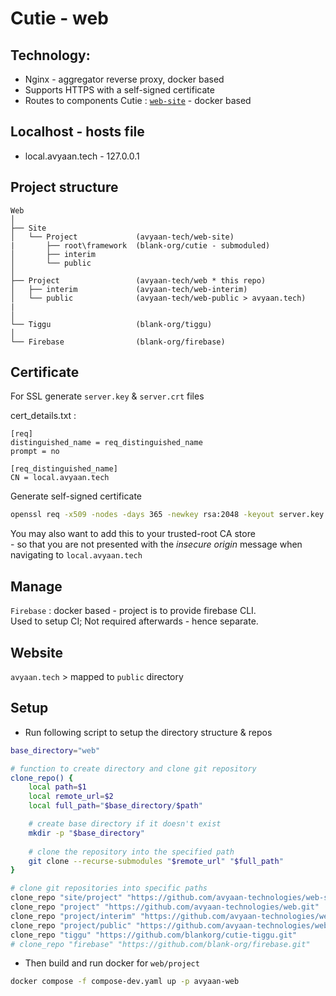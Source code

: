 # Cutie - web

## Technology:
- Nginx - aggregator reverse proxy, docker based
- Supports HTTPS with a self-signed certificate
- Routes to components Cutie : [`web-site`](https://github.com/blank-org/cutie-web-site) - docker based

## Localhost - hosts file

- local.avyaan.tech - 127.0.0.1

## Project structure

```
Web
│
├── Site
│   └── Project             (avyaan-tech/web-site)
|       ├── root\framework  (blank-org/cutie - submoduled)
│       ├── interim
│       └── public
│
├── Project                 (avyaan-tech/web * this repo)
│   ├── interim             (avyaan-tech/web-interim)
│   └── public              (avyaan-tech/web-public > avyaan.tech)
|
│
└── Tiggu                   (blank-org/tiggu)
│
└── Firebase                (blank-org/firebase)
```

## Certificate

For SSL generate `server.key` & `server.crt` files

cert_details.txt :

```
[req]
distinguished_name = req_distinguished_name
prompt = no

[req_distinguished_name]
CN = local.avyaan.tech
```

Generate self-signed certificate
```bash
openssl req -x509 -nodes -days 365 -newkey rsa:2048 -keyout server.key -out server.crt -config cert_details.txt
```

You may also want to add this to your trusted-root CA store  
\- so that you are not presented with the *insecure origin* message when navigating to `local.avyaan.tech`


## Manage
`Firebase` : docker based - project is to provide firebase CLI.  
Used to setup CI; Not required afterwards - hence separate.

## Website
`avyaan.tech` \> mapped to `public` directory

## Setup
- Run following script to setup the directory structure & repos
```bash
base_directory="web"

# function to create directory and clone git repository
clone_repo() {
    local path=$1
    local remote_url=$2
    local full_path="$base_directory/$path"

    # create base directory if it doesn't exist
    mkdir -p "$base_directory"
    
    # clone the repository into the specified path
    git clone --recurse-submodules "$remote_url" "$full_path"
}

# clone git repositories into specific paths
clone_repo "site/project" "https://github.com/avyaan-technologies/web-site.git"
clone_repo "project" "https://github.com/avyaan-technologies/web.git"
clone_repo "project/interim" "https://github.com/avyaan-technologies/web-interim.git"
clone_repo "project/public" "https://github.com/avyaan-technologies/web-public.git"
clone_repo "tiggu" "https://github.com/blankorg/cutie-tiggu.git"
# clone_repo "firebase" "https://github.com/blank-org/firebase.git"
```

- Then build and run docker for `web/project`

```bash
docker compose -f compose-dev.yaml up -p avyaan-web

```
